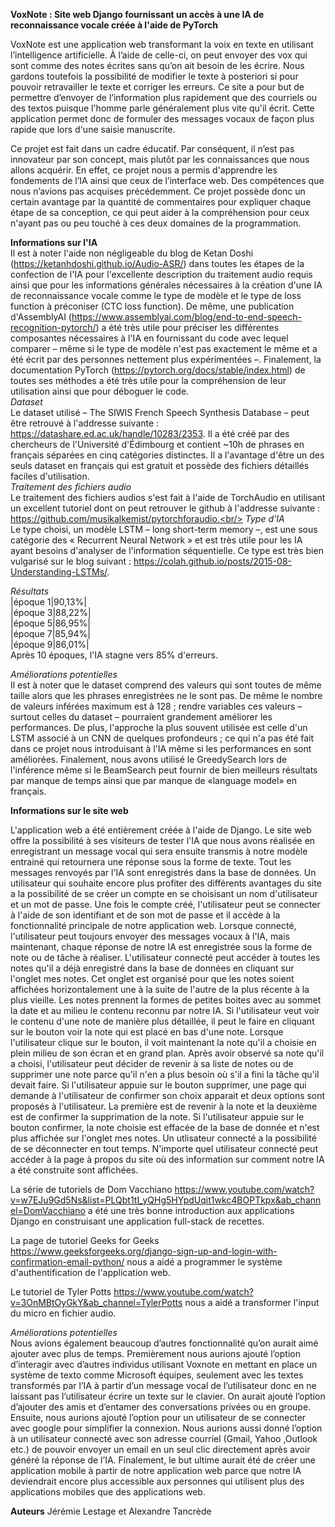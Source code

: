 **VoxNote : Site web Django fournissant un accès à une IA de reconnaissance vocale créée à l'aide de PyTorch**

  VoxNote est une application web transformant la voix en texte en utilisant l’intelligence artificielle. À l’aide de celle-ci, on peut envoyer des vox qui sont comme des notes écrites sans qu’on ait besoin de les écrire. Nous gardons toutefois la possibilité de modifier le texte à posteriori si pour pouvoir retravailler le texte et corriger les erreurs. Ce site a pour but de permettre d’envoyer de l’information plus rapidement que des courriels ou des textos puisque l'homme parle généralement plus vite qu'il écrit. Cette application permet donc de formuler des messages vocaux de façon plus rapide que lors d'une saisie manuscrite. 
  
  Ce projet est fait dans un cadre éducatif. Par conséquent, il n’est pas innovateur par son concept, mais plutôt par les connaissances que nous allons acquérir. En effet, ce projet nous a permis d'apprendre les fondements de l’IA ainsi que ceux de l’interface web. Des compétences que nous n’avions pas acquises précédemment. Ce projet possède donc un certain avantage par la quantité de commentaires pour expliquer chaque étape de sa conception, ce qui peut aider à la compréhension pour ceux n'ayant pas ou peu touché à ces deux domaines de la programmation.

**Informations sur l'IA** <br/>
Il est à noter l'aide non négligeable du blog de Ketan Doshi (https://ketanhdoshi.github.io/Audio-ASR/) dans toutes les étapes de la confection de l'IA pour l'excellente description du traitement audio requis ainsi que pour les informations générales nécessaires à la création d'une IA de reconnaissance vocale comme le type de modèle et le type de loss function à préconiser (CTC loss function). De même, une publication d'AssemblyAI (https://www.assemblyai.com/blog/end-to-end-speech-recognition-pytorch/) a été très utile pour préciser les différentes composantes nécessaires à l'IA en fournissant du code avec lequel comparer – même si le type de modèle n'est pas exactement le même et a été écrit par des personnes nettement plus expérimentées –. Finalement, la documentation PyTorch (https://pytorch.org/docs/stable/index.html) de toutes ses méthodes a été très utile pour la compréhension de leur utilisation ainsi que pour déboguer le code.<br/>
*Dataset*<br/>
Le dataset utilisé – The SIWIS French Speech Synthesis Database – peut être retrouvé à l'addresse suivante : https://datashare.ed.ac.uk/handle/10283/2353. Il a été créé par des chercheurs de l'Université d'Édimbourg et contient ~10h de phrases en français séparées en cinq catégories distinctes. Il a l'avantage d'être un des seuls dataset en français qui est gratuit et possède des fichiers détaillés faciles d'utilisation.<br/>
*Traitement des fichiers audio*<br/>
Le traitement des fichiers audios s'est fait à l'aide de TorchAudio en utilisant un excellent tutoriel dont on peut retrouver le github à l'addresse suivante : https://github.com/musikalkemist/pytorchforaudio.<br/>
*Type d'IA*<br/>
Le type choisi, un modèle LSTM – long short-term memory –, est une sous catégorie des « Recurrent Neural Network » et est très utile pour les IA ayant besoins d'analyser de l'information séquentielle. Ce type est très bien vulgarisé sur le blog suivant : https://colah.github.io/posts/2015-08-Understanding-LSTMs/. <br/>

*Résultats*<br/>
|époque 1|90,13%|<br/>
|époque 3|88,22%|<br/>
|époque 5|86,95%|<br/>
|époque 7|85,94%|<br/>
|époque 9|86,01%|<br/>
Après 10 époques, l'IA stagne vers 85% d'erreurs.

*Améliorations potentielles*<br/>
Il est à noter que le dataset comprend des valeurs qui sont toutes de même taille alors que les phrases enregistrées ne le sont pas. De même le nombre de valeurs inférées maximum est à 128 ; rendre variables ces valeurs – surtout celles du dataset – pourraient grandement améliorer les performances. De plus, l'approche la plus souvent utilisée est celle d'un LSTM associé à un CNN de quelques profondeurs ; ce qui n'a pas été fait dans ce projet nous introduisant à l'IA même si les performances en sont améliorées. Finalement, nous avons utilisé le GreedySearch lors de l'inférence même si le BeamSearch peut fournir de bien meilleurs résultats par manque de temps ainsi que par manque de «language model» en français.

**Informations sur le site web**

L'application web a été entièrement créée à l'aide de Django. Le site web offre la possibilité à ses visiteurs de tester l'IA que nous avons réalisée en enregistrant un message vocal qui sera ensuite transmis à notre modèle entrainé qui retournera une réponse sous la forme de texte. Tout les messages renvoyés par l'IA sont enregistrés dans la base de données. Un utilisateur qui souhaite encore plus profiter des différents avantages du site a la possibilité de se créer un compte en se choisisant un nom d'utilisateur et un mot de passe. Une fois le compte créé, l'utilisateur peut se connecter à l'aide de son identifiant et de son mot de passe et il accède à la fonctionnalité principale de notre application web. Lorsque connecté, l'utilisateur peut toujours envoyer des messages vocaux à l'IA, mais maintenant, chaque réponse de notre IA est enregistrée sous la forme de note ou de tâche à réaliser. L'utilisateur connecté peut accéder à toutes les notes qu'il a déjà enregistré dans la base de données en cliquant sur l'onglet mes notes. Cet onglet est organisé pour que les notes soient affichées horizontalement une à la suite de l'autre de la plus récente à la plus vieille. Les notes prennent la formes de petites boites avec au sommet la date et au milieu le contenu reconnu par notre IA. Si l'utilisateur veut voir le contenu d'une note de manière plus détaillée, il peut le faire en cliquant sur le bouton voir la note qui est placé en bas d'une note. Lorsque l'utilisateur clique sur le bouton, il voit maintenant la note qu'il a choisie en plein milieu de son écran et en grand plan. Après avoir observé sa note qu'il a choisi, l'utilisateur peut décider de revenir à sa liste de notes ou de supprimer une note parce qu'il n'en a plus besoin où s'il a fini la tâche qu'il devait faire. Si l'utilisateur appuie sur le bouton supprimer, une page qui demande à l'utilisateur de confirmer son choix apparait et deux options sont proposés à l'utilisateur. La première est de revenir à la note et la deuxième est de confirmer la supprimation de la note. Si l'utilisateur appuie sur le bouton confirmer, la note choisie est effacée de la base de donnée et n'est plus affichée sur l'onglet mes notes. Un utlisateur connecté a la possibilité de se déconnecter en tout temps. N'importe quel utilisateur connecté peut accéder à la page à propos du site où des information sur comment notre IA a été construite sont affichées.<br/>

La série de tutoriels de Dom Vacchiano https://www.youtube.com/watch?v=w7EJu9Gd5Ns&list=PLQbt1tI_yQHg5HYpdUqit1wkc4BOPTkpx&ab_channel=DomVacchiano a été une très bonne introduction aux applications Django en construisant une application full-stack de recettes.<br/>

La page de tutoriel Geeks for Geeks https://www.geeksforgeeks.org/django-sign-up-and-login-with-confirmation-email-python/ nous a aidé a programmer le système d'authentification de l'application web.<br/>

Le tutoriel de Tyler Potts https://www.youtube.com/watch?v=3OnMBtOyGkY&ab_channel=TylerPotts nous a aidé a transformer l'input du micro en fichier audio.<br/>

*Améliorations potentielles*<br/>
Nous avions également beaucoup d’autres fonctionnalité qu’on aurait aimé ajouter avec plus de temps. Premièrement nous aurions ajouté l’option d’interagir avec d’autres individus utilisant Voxnote en mettant en place un système de texto comme Microsoft équipes, seulement avec les textes transformés par l’IA à partir d’un message vocal de l’utilisateur donc en ne laissant pas l’utilisateur écrire un texte sur le clavier. On aurait ajouté l’option d’ajouter des amis et d’entamer des conversations privées ou en groupe. Ensuite, nous aurions ajouté l’option pour un utilisateur de se connecter avec google pour simplifier la connexion. Nous aurions aussi donné l’option à un utilisateur connecté avec son adresse courriel (Gmail, Yahoo ,Outlook etc.) de pouvoir envoyer un email en un seul clic directement après avoir généré la réponse de l’IA. Finalement, le but ultime aurait été de créer une application mobile à partir de notre application web parce que notre IA deviendrait encore plus accessible aux personnes qui utilisent plus des applications mobiles que des applications web.





**Auteurs**
Jérémie Lestage et Alexandre Tancrède

